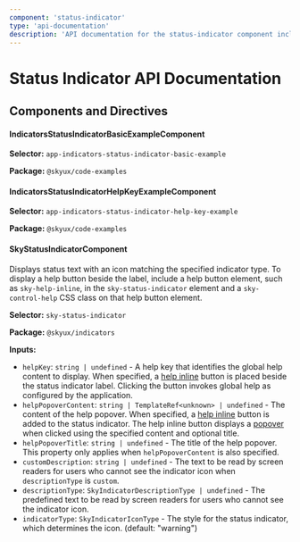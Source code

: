 ```yaml
---
component: 'status-indicator'
type: 'api-documentation'
description: 'API documentation for the status-indicator component including components, interfaces, and types.'
---
```


# Status Indicator API Documentation

## Components and Directives

#### IndicatorsStatusIndicatorBasicExampleComponent

**Selector:** `app-indicators-status-indicator-basic-example`

**Package:** `@skyux/code-examples`

#### IndicatorsStatusIndicatorHelpKeyExampleComponent

**Selector:** `app-indicators-status-indicator-help-key-example`

**Package:** `@skyux/code-examples`

#### SkyStatusIndicatorComponent

Displays status text with an icon matching the specified indicator type.
To display a help button beside the label, include a help button element, such as
`sky-help-inline`, in the `sky-status-indicator` element and a `sky-control-help`
CSS class on that help button element.

**Selector:** `sky-status-indicator`

**Package:** `@skyux/indicators`

**Inputs:**

- `helpKey`: `string | undefined` - A help key that identifies the global help content to display. When specified, a [help inline](https://developer.blackbaud.com/skyux/components/help-inline) button is
placed beside the status indicator label. Clicking the button invokes global help as configured by the application.
- `helpPopoverContent`: `string | TemplateRef<unknown> | undefined` - The content of the help popover. When specified, a [help inline](https://developer.blackbaud.com/skyux/components/help-inline)
button is added to the status indicator. The help inline button displays a [popover](https://developer.blackbaud.com/skyux/components/popover)
when clicked using the specified content and optional title.
- `helpPopoverTitle`: `string | undefined` - The title of the help popover. This property only applies when `helpPopoverContent` is
also specified.
- `customDescription`: `string | undefined` - The text to be read by screen readers for users who cannot see
the indicator icon when `descriptionType` is `custom`.
- `descriptionType`: `SkyIndicatorDescriptionType | undefined` - The predefined text to be read by screen readers for users who
cannot see the indicator icon.
- `indicatorType`: `SkyIndicatorIconType` - The style for the status indicator, which determines the icon. (default: "warning")